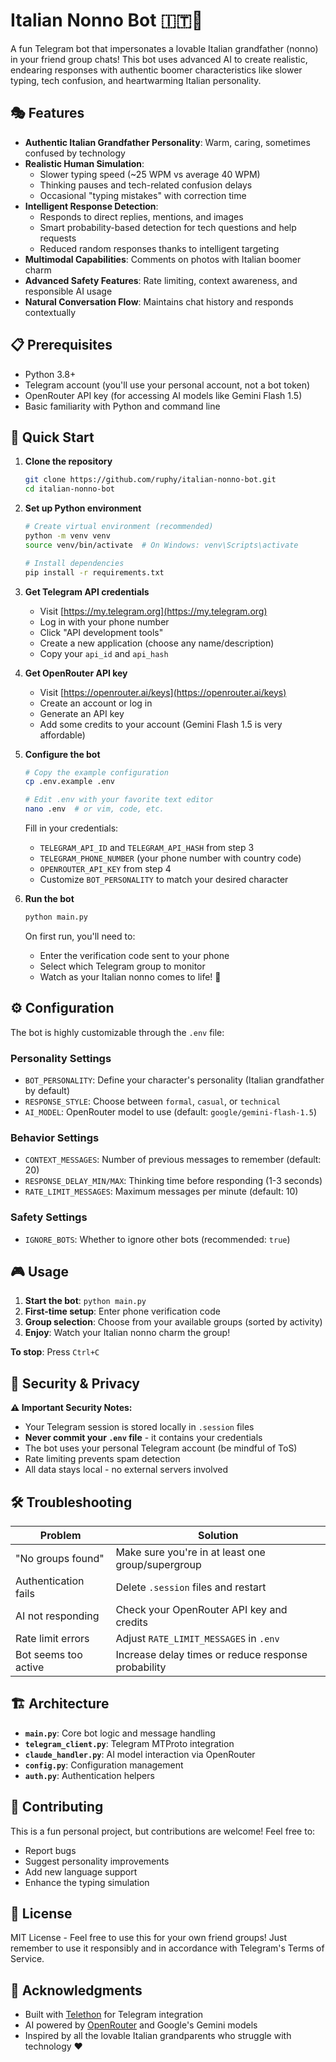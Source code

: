 # Italian Nonno Bot 🇮🇹👴

A fun Telegram bot that impersonates a lovable Italian grandfather (nonno) in your friend group chats! This bot uses advanced AI to create realistic, endearing responses with authentic boomer characteristics like slower typing, tech confusion, and heartwarming Italian personality.

## 🎭 Features

- **Authentic Italian Grandfather Personality**: Warm, caring, sometimes confused by technology
- **Realistic Human Simulation**: 
  - Slower typing speed (~25 WPM vs average 40 WPM)
  - Thinking pauses and tech-related confusion delays
  - Occasional "typing mistakes" with correction time
- **Intelligent Response Detection**: 
  - Responds to direct replies, mentions, and images
  - Smart probability-based detection for tech questions and help requests
  - Reduced random responses thanks to intelligent targeting
- **Multimodal Capabilities**: Comments on photos with Italian boomer charm
- **Advanced Safety Features**: Rate limiting, context awareness, and responsible AI usage
- **Natural Conversation Flow**: Maintains chat history and responds contextually

## 📋 Prerequisites

- Python 3.8+
- Telegram account (you'll use your personal account, not a bot token)
- OpenRouter API key (for accessing AI models like Gemini Flash 1.5)
- Basic familiarity with Python and command line

## 🚀 Quick Start

1. **Clone the repository**
   ```bash
   git clone https://github.com/ruphy/italian-nonno-bot.git
   cd italian-nonno-bot
   ```

2. **Set up Python environment**
   ```bash
   # Create virtual environment (recommended)
   python -m venv venv
   source venv/bin/activate  # On Windows: venv\Scripts\activate
   
   # Install dependencies
   pip install -r requirements.txt
   ```

3. **Get Telegram API credentials**
   - Visit [https://my.telegram.org](https://my.telegram.org)
   - Log in with your phone number
   - Click "API development tools"
   - Create a new application (choose any name/description)
   - Copy your `api_id` and `api_hash`

4. **Get OpenRouter API key**
   - Visit [https://openrouter.ai/keys](https://openrouter.ai/keys)
   - Create an account or log in
   - Generate an API key
   - Add some credits to your account (Gemini Flash 1.5 is very affordable)

5. **Configure the bot**
   ```bash
   # Copy the example configuration
   cp .env.example .env
   
   # Edit .env with your favorite text editor
   nano .env  # or vim, code, etc.
   ```
   
   Fill in your credentials:
   - `TELEGRAM_API_ID` and `TELEGRAM_API_HASH` from step 3
   - `TELEGRAM_PHONE_NUMBER` (your phone number with country code)
   - `OPENROUTER_API_KEY` from step 4
   - Customize `BOT_PERSONALITY` to match your desired character

6. **Run the bot**
   ```bash
   python main.py
   ```
   
   On first run, you'll need to:
   - Enter the verification code sent to your phone
   - Select which Telegram group to monitor
   - Watch as your Italian nonno comes to life! 🎉

## ⚙️ Configuration

The bot is highly customizable through the `.env` file:

### Personality Settings
- `BOT_PERSONALITY`: Define your character's personality (Italian grandfather by default)
- `RESPONSE_STYLE`: Choose between `formal`, `casual`, or `technical`
- `AI_MODEL`: OpenRouter model to use (default: `google/gemini-flash-1.5`)

### Behavior Settings  
- `CONTEXT_MESSAGES`: Number of previous messages to remember (default: 20)
- `RESPONSE_DELAY_MIN/MAX`: Thinking time before responding (1-3 seconds)
- `RATE_LIMIT_MESSAGES`: Maximum messages per minute (default: 10)

### Safety Settings
- `IGNORE_BOTS`: Whether to ignore other bots (recommended: `true`)

## 🎮 Usage

1. **Start the bot**: `python main.py`
2. **First-time setup**: Enter phone verification code
3. **Group selection**: Choose from your available groups (sorted by activity)
4. **Enjoy**: Watch your Italian nonno charm the group! 

**To stop**: Press `Ctrl+C`

## 🔐 Security & Privacy

**⚠️ Important Security Notes:**
- Your Telegram session is stored locally in `.session` files
- **Never commit your `.env` file** - it contains your credentials
- The bot uses your personal Telegram account (be mindful of ToS)
- Rate limiting prevents spam detection
- All data stays local - no external servers involved

## 🛠️ Troubleshooting

| Problem | Solution |
|---------|----------|
| "No groups found" | Make sure you're in at least one group/supergroup |
| Authentication fails | Delete `.session` files and restart |
| AI not responding | Check your OpenRouter API key and credits |
| Rate limit errors | Adjust `RATE_LIMIT_MESSAGES` in `.env` |
| Bot seems too active | Increase delay times or reduce response probability |

## 🏗️ Architecture

- **`main.py`**: Core bot logic and message handling
- **`telegram_client.py`**: Telegram MTProto integration  
- **`claude_handler.py`**: AI model interaction via OpenRouter
- **`config.py`**: Configuration management
- **`auth.py`**: Authentication helpers

## 🤝 Contributing

This is a fun personal project, but contributions are welcome! Feel free to:
- Report bugs
- Suggest personality improvements  
- Add new language support
- Enhance the typing simulation

## 📄 License

MIT License - Feel free to use this for your own friend groups! Just remember to use it responsibly and in accordance with Telegram's Terms of Service.

## 🙏 Acknowledgments

- Built with [Telethon](https://github.com/LonamiWebs/Telethon) for Telegram integration
- AI powered by [OpenRouter](https://openrouter.ai/) and Google's Gemini models
- Inspired by all the lovable Italian grandparents who struggle with technology ❤️
